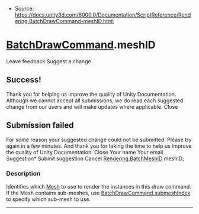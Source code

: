 * Source: https://docs.unity3d.com/6000.0/Documentation/ScriptReference/Rendering.BatchDrawCommand-meshID.html

#  [BatchDrawCommand](https://docs.unity3d.com/6000.0/Documentation/ScriptReference/Rendering.BatchDrawCommand.html).meshID
Leave feedback
Suggest a change
## Success!
Thank you for helping us improve the quality of Unity Documentation. Although we cannot accept all submissions, we do read each suggested change from our users and will make updates where applicable.
Close
## Submission failed
For some reason your suggested change could not be submitted. Please <a>try again</a> in a few minutes. And thank you for taking the time to help us improve the quality of Unity Documentation.
Close
Your name Your email Suggestion* Submit suggestion
Cancel
[Rendering.BatchMeshID](https://docs.unity3d.com/6000.0/Documentation/ScriptReference/Rendering.BatchMeshID.html) meshID; 
### Description
Identifies which [Mesh](https://docs.unity3d.com/6000.0/Documentation/ScriptReference/Mesh.html) to use to render the instances in this draw command.
If the Mesh contains sub-meshes, use [BatchDrawCommand.submeshIndex](https://docs.unity3d.com/6000.0/Documentation/ScriptReference/Rendering.BatchDrawCommand-submeshIndex.html) to specify which sub-mesh to use.
* * *
